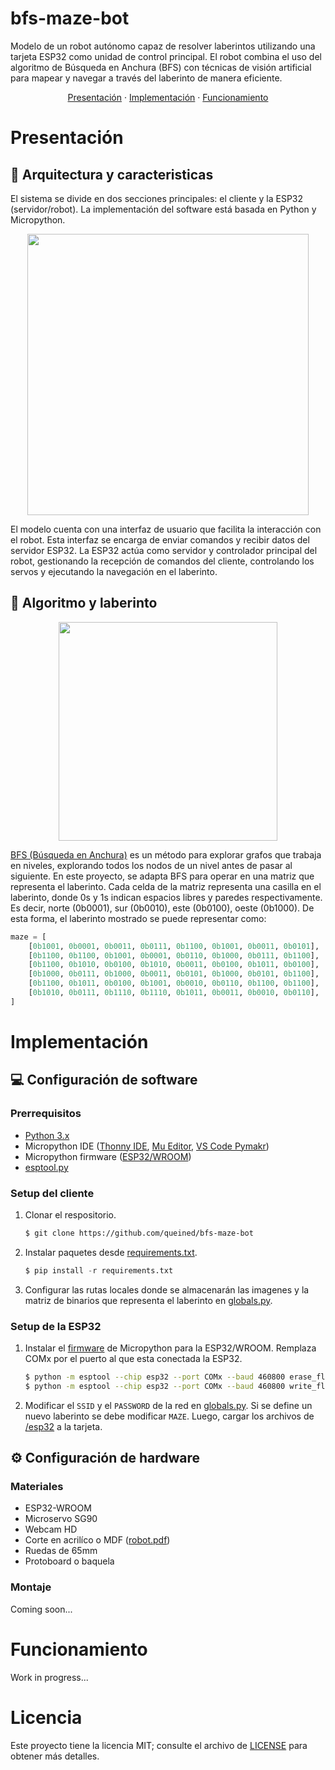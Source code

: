 # bfs-maze-bot
Modelo de un robot autónomo capaz de resolver laberintos utilizando una tarjeta ESP32 como unidad de control principal. El robot combina el uso del algoritmo de Búsqueda en Anchura (BFS) con técnicas de visión artificial para mapear y navegar a través del laberinto de manera eficiente.

<p align="center">
  <a href="#presentación">Presentación</a> ·
  <a href="#implementación">Implementación</a> ·
  <a href="#funcionamiento">Funcionamiento</a>
</p>

# Presentación
## 🤖 Arquitectura y caracteristicas
El sistema se divide en dos secciones principales: el cliente y la ESP32 (servidor/robot). La implementación del software está basada en Python y Micropython.

<p align="center">
    <img src="http://www.plantuml.com/plantuml/proxy?cache=no&src=https://raw.githubusercontent.com/queined/bfs-maze-bot/main/diagram.iuml" width="450">
</p>

El modelo cuenta con una interfaz de usuario que facilita la interacción con el robot. Esta interfaz se encarga de enviar comandos y recibir datos del servidor ESP32. La ESP32 actúa como servidor y controlador principal del robot, gestionando la recepción de comandos del cliente, controlando los servos y ejecutando la navegación en el laberinto.

## 🚩 Algoritmo y laberinto

<p align="center">
    <img src="https://i.postimg.cc/mD4TYq8j/maze.png" width="350">
</p>

[BFS (Búsqueda en Anchura)](https://www.geeksforgeeks.org/breadth-first-search-or-bfs-for-a-graph/) es un método para explorar grafos que trabaja en niveles, explorando todos los nodos de un nivel antes de pasar al siguiente. En este proyecto, se adapta BFS para operar en una matriz que representa el laberinto. Cada celda de la matriz representa una casilla en el laberinto, donde 0s y 1s indican espacios libres y paredes respectivamente. Es decir, norte (0b0001), sur (0b0010), este (0b0100), oeste (0b1000). De esta forma, el laberinto mostrado se puede representar como:

```python
maze = [
    [0b1001, 0b0001, 0b0011, 0b0111, 0b1100, 0b1001, 0b0011, 0b0101],
    [0b1100, 0b1100, 0b1001, 0b0001, 0b0110, 0b1000, 0b0111, 0b1100],
    [0b1100, 0b1010, 0b0100, 0b1010, 0b0011, 0b0100, 0b1011, 0b0100],
    [0b1000, 0b0111, 0b1000, 0b0011, 0b0101, 0b1000, 0b0101, 0b1100],
    [0b1100, 0b1011, 0b0100, 0b1001, 0b0010, 0b0110, 0b1100, 0b1100],
    [0b1010, 0b0111, 0b1110, 0b1110, 0b1011, 0b0011, 0b0010, 0b0110],
]
```
# Implementación
## 💻 Configuración de software
###  Prerrequisitos
- [Python 3.x](https://www.python.org/downloads/)
- Micropython IDE ([Thonny IDE](https://thonny.org), [Mu Editor](https://codewith.mu), [VS Code Pymakr](https://randomnerdtutorials.com/micropython-esp32-esp8266-vs-code-pymakr/))
- Micropython firmware ([ESP32/WROOM](https://micropython.org/download/ESP32_GENERIC/))
- [esptool.py](https://pypi.org/project/esptool/)
  
### Setup del cliente
1. Clonar el respositorio.
    ```bash
    $ git clone https://github.com/queined/bfs-maze-bot
    ```
2. Instalar paquetes desde [requirements.txt](https://github.com/queined/bfs-maze-bot/blob/main/requirements.txt).
    ```python
    $ pip install -r requirements.txt
    ```
3. Configurar las rutas locales donde se almacenarán las imagenes y la matriz de binarios que representa el laberinto en [globals.py](https://github.com/queined/bfs-maze-bot/blob/main/client/Modules/globals.py).
### Setup de la ESP32

1. Instalar el [firmware](https://micropython.org/download/ESP32_GENERIC/) de Micropython para la ESP32/WROOM. Remplaza COMx por el puerto al que esta conectada la ESP32.
    ```bash
    $ python -m esptool --chip esp32 --port COMx --baud 460800 erase_flash
    $ python -m esptool --chip esp32 --port COMx --baud 460800 write_flash -z 0x1000 ESP32_GENERIC-20240222-v1.22.2.bin
    ```
2. Modificar el `SSID` y el `PASSWORD` de la red en [globals.py](https://github.com/queined/bfs-maze-bot/blob/main/esp32/modules/globals.py). Si se define un nuevo laberinto se debe modificar `MAZE`. Luego, cargar los archivos de [/esp32](https://github.com/queined/bfs-maze-bot/tree/main/esp32) a la tarjeta.


## ⚙ Configuración de hardware
### Materiales
- ESP32-WROOM
- Microservo SG90
- Webcam HD
- Corte en acrilíco o MDF ([robot.pdf](https://drive.google.com/file/d/1Ww6aeQt7NfRK-QJ9MhmAraJnbKTxphb9/view?usp=drive_link))
- Ruedas de 65mm
- Protoboard o baquela

### Montaje
Coming soon...
# Funcionamiento
Work in progress...

# Licencia
Este proyecto tiene la licencia MIT; consulte el archivo de [LICENSE](https://github.com/queined/bfs-maze-bot/blob/main/LICENSE) para obtener más detalles.
 

